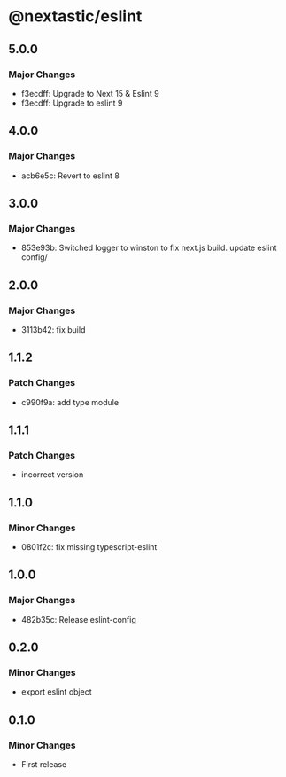 # @nextastic/eslint

## 5.0.0

### Major Changes

- f3ecdff: Upgrade to Next 15 & Eslint 9
- f3ecdff: Upgrade to eslint 9

## 4.0.0

### Major Changes

- acb6e5c: Revert to eslint 8

## 3.0.0

### Major Changes

- 853e93b: Switched logger to winston to fix next.js build. update eslint
  config/

## 2.0.0

### Major Changes

- 3113b42: fix build

## 1.1.2

### Patch Changes

- c990f9a: add type module

## 1.1.1

### Patch Changes

- incorrect version

## 1.1.0

### Minor Changes

- 0801f2c: fix missing typescript-eslint

## 1.0.0

### Major Changes

- 482b35c: Release eslint-config

## 0.2.0

### Minor Changes

- export eslint object

## 0.1.0

### Minor Changes

- First release
